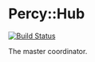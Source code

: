 # Percy::Hub

[![Build Status](https://travis-ci.org/percy/percy-hub.svg?branch=master)](https://travis-ci.org/percy/percy-hub)

The master coordinator.
